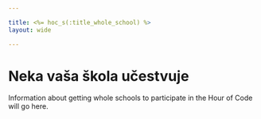 ```yaml
---

title: <%= hoc_s(:title_whole_school) %>
layout: wide

---
```


# Neka vaša škola učestvuje

Information about getting whole schools to participate in the Hour of Code will go here.